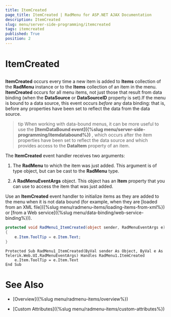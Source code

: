 ```yaml
---
title: ItemCreated
page_title: ItemCreated | RadMenu for ASP.NET AJAX Documentation
description: ItemCreated
slug: menu/server-side-programming/itemcreated
tags: itemcreated
published: True
position: 2
---
```


# ItemCreated

## 

**ItemCreated** occurs every time a new item is added to **Items** collection of the **RadMenu** instance or to the **Items** collection of an item in the menu. **ItemCreated** occurs for all menu items, not just those that result from data binding (when the **DataSource** or **DataSourceID** property is set).If the menu is bound to a data source, this event occurs *before* any data binding: that is, before any properties have been set to reflect the data from the data source.

>tip When working with data-bound menus, it can be more useful to use the **[ItemDataBound event]({%slug menu/server-side-programming/itemdatabound%})** , which occurs after the item properties have been set to reflect the data source and which provides access to the **DataItem** property of an item.
>


The **ItemCreated** event handler receives two arguments:

1. The **RadMenu** to which the item was just added. This argument is of type object, but can be cast to the **RadMenu** type.

1. A **RadMenuEventArgs** object. This object has an **Item** property that you can use to access the item that was just added.

Use an **ItemCreated** event handler to initialize items as they are added to the menu when it is not data bound (for example, when they are [loaded from an XML file]({%slug menu/radmenu-items/loading-items-from-xml%}) or [from a Web service]({%slug menu/data-binding/web-service-binding%})).



````C#
protected void RadMenu1_ItemCreated(object sender, RadMenuEventArgs e)
{ 
    e.Item.ToolTip = e.Item.Text; 
}
````
````VB.NET
Protected Sub RadMenu1_ItemCreated(ByVal sender As Object, ByVal e As Telerik.Web.UI.RadMenuEventArgs) Handles RadMenu1.ItemCreated
    e.Item.ToolTip = e.Item.Text
End Sub
````


# See Also

 * [Overview]({%slug menu/radmenu-items/overview%})

 * [Custom Attributes]({%slug menu/radmenu-items/custom-attributes%})
